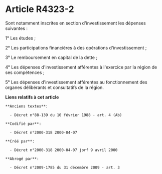 # Article R4323-2

Sont notamment inscrites en section d'investissement les dépenses suivantes :

1° Les études ;

2° Les participations financières à des opérations d'investissement ;

3° Le remboursement en capital de la dette ;

4° Les dépenses d'investissement afférentes à l'exercice par la région de ses compétences ;

5° Les dépenses d'investissement afférentes au fonctionnement des organes délibérants et consultatifs de la région.

**Liens relatifs à cet article**

	**Anciens textes**:

	  - Décret n°88-139 du 10 février 1988 - art. 4 (Ab)

	**Codifié par**:

	  - Décret n°2000-318 2000-04-07

	**Créé par**:

	  - Décret n°2000-318 2000-04-07 jorf 9 avril 2000

	**Abrogé par**:

	  - Décret n°2009-1785 du 31 décembre 2009 - art. 3
